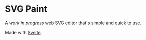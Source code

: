 # SVG Paint
A *work in progress* web SVG editor that's simple and quick to use.

Made with [Svelte](https://svelte.dev/).